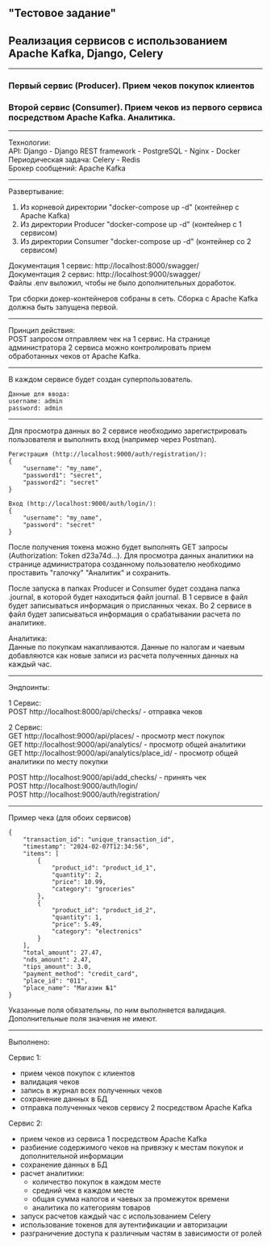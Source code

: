 ## "Тестовое задание"

## Реализация сервисов с использованием Apache Kafka, Django, Celery

---

### Первый сервис (Producer). Прием чеков покупок клиентов
### Второй сервис (Consumer). Прием чеков из первого сервиса посредством Apache Kafka. Аналитика.

---
Технологии:\
API: Django - Django REST framework - PostgreSQL - Nginx - Docker\
Периодическая задача: Celery - Redis\
Брокер сообщений: Apache Kafka
___

Развертывание:
1. Из корневой директории "docker-compose up -d" (контейнер с Apache Kafka)
2. Из директории Producer "docker-compose up -d" (контейнер с 1 сервисом)
3. Из директории Consumer "docker-compose up -d" (контейнер со 2 сервисом)

Документация 1 сервис: http://localhost:8000/swagger/ \
Документация 2 сервис: http://localhost:9000/swagger/ \
Файлы .env выложил, чтобы не было дополнительных доработок.

Три сборки докер-контейнеров собраны в сеть. Сборка с Apache Kafka должна быть запущена первой.

---
Принцип действия:\
POST запросом отправляем чек на 1 сервис. На странице администратора 2 сервиса можно контролировать прием 
обработанных чеков от Apache Kafka.

---
В каждом сервисе будет создан суперпользователь.

    Данные для ввода:
    username: admin
    password: admin

---
Для просмотра данных во 2 сервисе необходимо зарегистрировать пользователя и выполнить вход (например через Postman).

    Регистрация (http://localhost:9000/auth/registration/):
    {
        "username": "my_name",
        "password1": "secret",
        "password2": "secret"
    }
    
    Вход (http://localhost:9000/auth/login/):
    {
        "username": "my_name",
        "password": "secret"
    }

После получения токена можно будет выполнять GET запросы (Authorization: Token d23a74d...). Для просмотра данных 
аналитики на странице администратора созданному пользователю необходимо проставить "галочку" "Аналитик" и сохранить. 

После запуска в папках Producer и Consumer будет создана папка .journal, в которой будет находиться файл journal.
В 1 сервисе в файл будет записываться информация о присланных чеках. Во 2 сервисе в файл будет записываться
информация о срабатывании расчета по аналитике.

Аналитика:\
Данные по покупкам накапливаются. Данные по налогам и чаевым добавляются как новые записи из расчета полученных 
данных на каждый час.

---
Эндпоинты:

1 Сервис:\
POST http://localhost:8000/api/checks/ - отправка чеков

2 Сервис:\
GET http://localhost:9000/api/places/ - просмотр мест покупок\
GET http://localhost:9000/api/analytics/ - просмотр общей аналитики\
GET http://localhost:9000/api/analytics/place_id/ - просмотр общей аналитики по месту покупки

POST http://localhost:9000/api/add_checks/ - принять чек\
POST http://localhost:9000/auth/login/ \
POST http://localhost:9000/auth/registration/

---
Пример чека (для обоих сервисов)

    {
        "transaction_id": "unique_transaction_id",
        "timestamp": "2024-02-07T12:34:56",
        "items": [
            {
                "product_id": "product_id_1",
                "quantity": 2,
                "price": 10.99,
                "category": "groceries"
            },
            {
                "product_id": "product_id_2",
                "quantity": 1,
                "price": 5.49,
                "category": "electronics"
            }
        ],
        "total_amount": 27.47,
        "nds_amount": 2.47,
        "tips_amount": 3.0,
        "payment_method": "credit_card",
        "place_id": "011",
        "place_name": "Магазин №1"
    }

Указанные поля обязательны, по ним выполняется валидация. Дополнительные поля значения не имеют.

---
Выполнено:

Сервис 1:
- прием чеков покупок с клиентов
- валидация чеков
- запись в журнал всех полученных чеков
- сохранение данных в БД
- отправка полученных чеков сервису 2 посредством Apache Kafka

Сервис 2:
- прием чеков из сервиса 1 посредством Apache Kafka
- разбиение содержимого чеков на привязку к местам покупок и дополнительной информации
- сохранение данных в БД
- расчет аналитики:
  - количество покупок в каждом месте
  - средний чек в каждом месте
  - общая сумма налогов и чаевых за промежуток времени
  - аналитика по категориям товаров
- запуск расчетов каждый час с использованием Celery
- использование токенов для аутентификации и авторизации
- разграничение доступа к различным частям в зависимости от ролей
